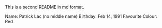 This is a second README in md format.

Name: Patrick Lac (no middle name)
Birthday: Feb 14, 1991
Favourite Colour: Red